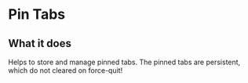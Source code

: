 # Pin Tabs

## What it does

Helps to store and manage pinned tabs. The pinned tabs are persistent, which do not cleared on force-quit!

